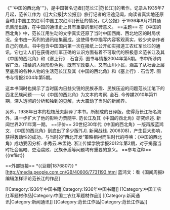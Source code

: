 《'''中国的西北角'''》，是中国著名记者[[范长江|范长江]]的著作。记录从1935年7月起，范长江作为《[[大公报|大公报]]》旅行记者的沿途见闻，向读者真实地还原当时[[中国工农红军|中国工农红军]]长征的情况，《大公报》于1936年8月将其通讯集册出版，在中国的通讯史上具有重要的里程碑意义。
==主题==
在《中国的西北角》中，范长江用生动的文字真实还原了当时中国西南、西北地区的时局状况。全书由一系列的通讯结集而成，这使得书中描写内容客观真实，较少夹杂作者自己的观点。书中包含中国国内第一次在报纸上公开如实报道工农红军长征的通讯，它也让人们在获得对红军正确的认识方面有着不可取代的积极意义<ref>范长江及其《中国的西北角》和《塞上行》. 石含芳. 图书与情报2004年第5期</ref>。书中所涉内容广泛，描绘的人物形形色色，既有军政要人，又有山川小民，涵盖了从社会上层至底层的各种人物的生活<ref>范长江及其《中国的西北角》和《塞上行》. 石含芳. 图书与情报2004年第5期</ref>。

这本书同时也揭示了当时国内日益尖锐的民族矛盾、民族压迫的问题<ref>范长江笔下的西北民族问题——以《中国的西北角》为文本的考察.  金石.  今传媒2010年第11期</ref>，深入透彻的分析和独到的见解，大大震动了当时的新闻界。

另外，1938年日本的松枝茂夫翻译了本书。所制成的日译版，使得范长江扬名海外，进一步扩大了他的影响力<ref>贾随平. 范长江及其《中国的西北角》研究综述. 新闻世界2011年第一期</ref>。
==评价==
20世纪30年代《中国的西北角》一版再版<ref>蓝鸿文.  《中国的西北角》到底出了多少版?[J]. 新闻战线. 2006(08)</ref>，产生巨大影响，获得轰动性的成功。与当时的“西北开发”策略相衬而生<ref>时代的呼唤：《中国的西北角》成功要因分析. 李秀云.朱孟艳. 浙江传媒学院学报2012年第2期</ref>，对于揭露当时社会黑暗、吏治腐败、民族矛盾等问题均有重要的意义。
==参考注释==
{{reflist}}

==外部链接==
*{{豆瓣|1876807}}
*[http://media.people.com.cn/GB/40606/7731193.html 蓝鸿文：看《国闻周报》编辑怎样评论范长江的作品]

[[Category:1936年中国书籍|Category:1936年中国书籍]]
[[Category:中国工农红军题材作品|Category:中国工农红军题材作品]]
[[Category:新闻通讯|Category:新闻通讯]]
[[Category:范长江作品|Category:范长江作品]]